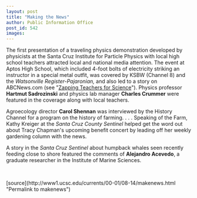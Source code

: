 ```yaml
---
layout: post
title: "Making the News"
author: Public Information Office
post_id: 542
images:
---
```


<p>
  The first presentation of a traveling physics demonstration developed by physicists at the Santa Cruz Institute for Particle Physics with local high school teachers attracted local and national media attention. The event at Aptos High School, which included 4-foot bolts of electricity striking an instructor in a special metal outfit, was covered by KSBW (Channel 8) and the <i>Watsonville Register-Pajaronian,</i> and also led to a story on ABCNews.com (see "<a href="http://more.abcnews.go.com/sections/science/DyeHard/dyehard000803.html">Zapping Teachers for Science</a>"). Physics professor <b>Hartmut Sadrozinski</b> and physics lab manager <b>Charles Crummer</b> were featured in the coverage along with local teachers.
</p>
<p>
  Agroecology director <b>Carol Shennan</b> was interviewed by the History Channel for a program on the history of farming. . . . Speaking of the Farm, Kathy Kreiger at the <i>Santa Cruz County Sentinel</i> helped get the word out about Tracy Chapman's upcoming benefit concert by leading off her weekly gardening column with the news.<br>
</p>
<p>
  A story in the <i>Santa Cruz Sentinel</i> about humpback whales seen recently feeding close to shore featured the comments of <b>Alejandro Acevedo</b>, a graduate researcher in the Institute of Marine Sciences.
</p>
<p>
  <br>
  </p>
[source](http://www1.ucsc.edu/currents/00-01/08-14/makenews.html "Permalink to makenews")
